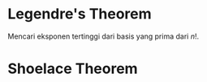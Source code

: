 # Legendre's Theorem

Mencari eksponen tertinggi dari basis yang prima dari $n!$. 

# Shoelace Theorem